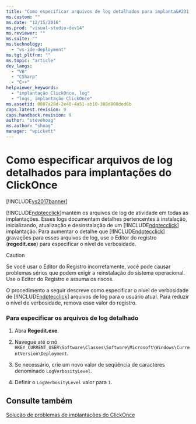 ```yaml
---
title: "Como especificar arquivos de log detalhados para implanta&#231;&#245;es do ClickOnce | Microsoft Docs"
ms.custom: ""
ms.date: "12/15/2016"
ms.prod: "visual-studio-dev14"
ms.reviewer: ""
ms.suite: ""
ms.technology: 
  - "vs-ide-deployment"
ms.tgt_pltfrm: ""
ms.topic: "article"
dev_langs: 
  - "VB"
  - "CSharp"
  - "C++"
helpviewer_keywords: 
  - "implantação ClickOnce, log"
  - "logs, implantação ClickOnce"
ms.assetid: 0807a28d-2e40-4a51-ab10-308d808ded6b
caps.latest.revision: 9
caps.handback.revision: 9
author: "stevehoag"
ms.author: "shoag"
manager: "wpickett"
---
```

# Como especificar arquivos de log detalhados para implanta&#231;&#245;es do ClickOnce
[!INCLUDE[vs2017banner](../code-quality/includes/vs2017banner.md)]

[!INCLUDE[ndptecclick](../deployment/includes/ndptecclick_md.md)]mantém os arquivos de log de atividade em todas as implantações.  Esses logs documentam detalhes pertencentes à instalação, inicializando, atualização e desinstalação de um [!INCLUDE[ndptecclick](../deployment/includes/ndptecclick_md.md)] implantação.  Para aumentar o detalhe que [!INCLUDE[ndptecclick](../deployment/includes/ndptecclick_md.md)] gravações para esses arquivos de log, use o Editor do registro \(**regedit.exe**\) para especificar o nível de verbosidade.  
  
> [!CAUTION]
>  Se você usar o Editor do Registro incorretamente, você pode causar problemas sérios que podem exigir a reinstalação do sistema operacional.  Use o Editor do Registro e assuma os riscos.  
  
 O procedimento a seguir descreve como especificar o nível de verbosidade de [!INCLUDE[ndptecclick](../deployment/includes/ndptecclick_md.md)] arquivos de log para o usuário atual.  Para reduzir o nível de verbosidade, remova esse valor do registro.  
  
### Para especificar os arquivos de log detalhado  
  
1.  Abra **Regedit.exe**.  
  
2.  Navegue até o nó  `HKEY_CURRENT_USER\Software\Classes\Software\Microsoft\Windows\CurrentVersion\Deployment`.  
  
3.  Se necessário, crie um novo valor de seqüência de caracteres denominado  `LogVerbosityLevel`.  
  
4.  Definir o  `LogVerbosityLevel` valor para  `1`.  
  
## Consulte também  
 [Solução de problemas de implantações do ClickOnce](../deployment/troubleshooting-clickonce-deployments.md)